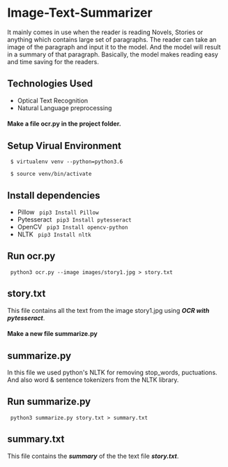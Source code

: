 # Image-Text-Summarizer
It mainly comes in use when the reader is reading Novels, Stories or anything which contains large set of paragraphs. The reader can take an image of the paragraph and input it to the model. And the model will result in a summary of that paragraph. Basically, the model makes reading easy and time saving for the readers. 
## Technologies Used
- Optical Text Recognition
- Natural Language preprocessing
#### Make a file ocr.py in the project folder.

## Setup Virual Environment
<p><code> $ virtualenv venv --python=python3.6 </code></p>
<code> $ source venv/bin/activate </code>

## Install dependencies
- Pillow
<code> pip3 Install Pillow </code>
- Pytesseract
<code> pip3 Install pytesseract </code>
- OpenCV
<code> pip3 Install opencv-python </code>
- NLTK
<code> pip3 Install nltk </code>

## Run ocr.py
<code> python3 ocr.py --image images/story1.jpg > story.txt </code>

## story.txt
This file contains all the text from the image story1.jpg using ***OCR with pytesseract***.
#### Make a new file summarize.py

## summarize.py
In this file we used python's NLTK for removing stop_words, puctuations. And also word & sentence tokenizers from the NLTK library.   

## Run summarize.py
<code> python3 summarize.py story.txt > summary.txt </code>

## summary.txt
This file contains the ***summary*** of the the text file ***story.txt***.
